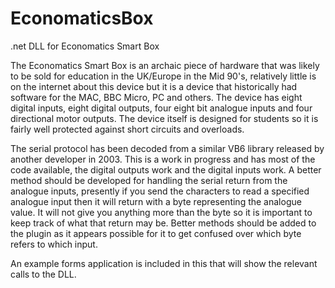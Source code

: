 # EconomaticsBox
.net DLL for Economatics Smart Box

The Economatics Smart Box is an archaic piece of hardware that was likely to be sold for education in the UK/Europe in the Mid 90's, relatively little is on the internet about this device but it is a device that historically had software for the MAC, BBC Micro, PC and others. The device has eight digital inputs, eight digital outputs, four eight bit analogue inputs and four directional motor outputs. The device itself is designed for students so it is fairly well protected against short circuits and overloads. 

The serial protocol has been decoded from a similar VB6 library released by another developer in 2003. This is a work in progress and has most of the code available, the digital outputs work and the digital inputs work. A better method should be developed for handling the serial return from the analogue inputs, presently if you send the characters to read a specified analogue input then it will return with a byte representing the analogue value. It will not give you anything more than the byte so it is important to keep track of what that return may be. Better methods should be added to the plugin as it appears possible for it to get confused over which byte refers to which input.

An example forms application is included in this that will show the relevant calls to the DLL.
